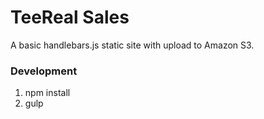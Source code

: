 # TeeReal Sales

A basic handlebars.js static site with upload to Amazon S3.

### Development

1. npm install
2. gulp

